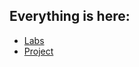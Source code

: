 ## Everything is here:

- [Labs](!https://github.com/allsuitablenamesarealreadytaken/SE-2022)
- [Project](!https://github.com/allsuitablenamesarealreadytaken/SE-2022-Project)
